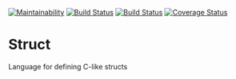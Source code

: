 [![Maintainability](https://api.codeclimate.com/v1/badges/e7ca567378052f786d8d/maintainability)](https://codeclimate.com/github/EmbeddedMontiArc/Struct/maintainability)
[![Build Status](https://travis-ci.org/EmbeddedMontiArc/Struct.svg?branch=master)](https://travis-ci.org/EmbeddedMontiArc/Struct)
[![Build Status](https://circleci.com/gh/EmbeddedMontiArc/Struct/tree/master.svg?style=shield&circle-token=:circle-token)](https://circleci.com/gh/EmbeddedMontiArc/Struct/tree/master)
[![Coverage Status](https://coveralls.io/repos/github/EmbeddedMontiArc/Struct/badge.svg?branch=master)](https://coveralls.io/github/EmbeddedMontiArc/Struct?branch=master)

# Struct
Language for defining C-like structs

